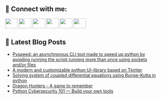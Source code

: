 ## 🔎 Connect with me:
[<img height="32" width="40" src="https://cdn.jsdelivr.net/npm/simple-icons@v5/icons/telegram.svg" />](https://t.me/bullbesh)
[<img height="32" width="40" src="https://cdn.jsdelivr.net/npm/simple-icons@v5/icons/vk.svg" />](https://vk.com/bullbesh)
[<img height="32" width="40" src="https://cdn.jsdelivr.net/npm/simple-icons@v5/icons/twitter.svg" />](https://twitter.com/bullbesh1)
[<img height="32" width="40" src="https://cdn.jsdelivr.net/npm/simple-icons@v5/icons/instagram.svg" />](https://www.instagram.com/bullbesh)
[<img height="32" width="40" src="https://cdn.jsdelivr.net/npm/simple-icons@v5/icons/reddit.svg" />](https://www.reddit.com/user/bullbesh)
[<img height="32" width="40" src="https://cdn.jsdelivr.net/npm/simple-icons@v5/icons/youtube.svg" />](https://www.youtube.com/channel/UCtfjRs6uzgq5mfm8S06WTcg)

## 📕 Latest Blog Posts
<!-- BLOG-POST-LIST:START -->
- [Pyspeed: an asynchronous CLI tool made to speed up python by avoiding running the script running more than once using sockets and/or files](https://www.reddit.com/r/Python/comments/uzoaja/pyspeed_an_asynchronous_cli_tool_made_to_speed_up/)
- [A modern and customizable python UI-library based on Tkinter](https://www.reddit.com/r/Python/comments/uznn8f/a_modern_and_customizable_python_uilibrary_based/)
- [Solving system of coupled differential equations using Runge-Kutta in python](https://www.reddit.com/r/Python/comments/uzn29p/solving_system_of_coupled_differential_equations/)
- [Dragon Hunters - A game to remember](https://www.reddit.com/r/Python/comments/uzknw8/dragon_hunters_a_game_to_remember/)
- [Python Cybersecurity 101 — Build your own tools](https://www.reddit.com/r/Python/comments/uzj8ls/python_cybersecurity_101_build_your_own_tools/)
<!-- BLOG-POST-LIST:END -->
